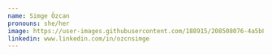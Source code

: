 ```yaml
---
name: Simge Özcan
pronouns: she/her
image: https://user-images.githubusercontent.com/188915/208508076-4a5b860b-f040-42b9-9d94-50f3b1cadac3.png
linkedin: www.linkedin.com/in/ozcnsimge
---
```

